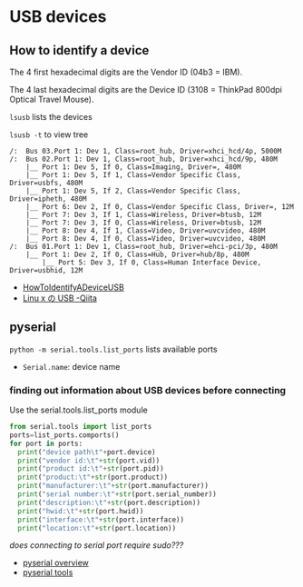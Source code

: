 # USB devices

## How to identify a device
The 4 first hexadecimal digits are the Vendor ID (04b3 = IBM).

The 4 last hexadecimal digits are the Device ID (3108 = ThinkPad 800dpi Optical Travel Mouse).

`lsusb` lists the devices

`lsusb -t` to view tree
```
/:  Bus 03.Port 1: Dev 1, Class=root_hub, Driver=xhci_hcd/4p, 5000M
/:  Bus 02.Port 1: Dev 1, Class=root_hub, Driver=xhci_hcd/9p, 480M
    |__ Port 1: Dev 5, If 0, Class=Imaging, Driver=, 480M
    |__ Port 1: Dev 5, If 1, Class=Vendor Specific Class, Driver=usbfs, 480M
    |__ Port 1: Dev 5, If 2, Class=Vendor Specific Class, Driver=ipheth, 480M
    |__ Port 6: Dev 2, If 0, Class=Vendor Specific Class, Driver=, 12M
    |__ Port 7: Dev 3, If 1, Class=Wireless, Driver=btusb, 12M
    |__ Port 7: Dev 3, If 0, Class=Wireless, Driver=btusb, 12M
    |__ Port 8: Dev 4, If 1, Class=Video, Driver=uvcvideo, 480M
    |__ Port 8: Dev 4, If 0, Class=Video, Driver=uvcvideo, 480M
/:  Bus 01.Port 1: Dev 1, Class=root_hub, Driver=ehci-pci/3p, 480M
    |__ Port 1: Dev 2, If 0, Class=Hub, Driver=hub/8p, 480M
        |__ Port 5: Dev 3, If 0, Class=Human Interface Device, Driver=usbhid, 12M

```
* [HowToIdentifyADeviceUSB](https://wiki.debian.org/HowToIdentifyADevice/USB)
* [Linu x の USB -Qiita](https://qiita.com/propella/items/66eb1e93cc71ebea3829)

## pyserial
`python -m serial.tools.list_ports` lists available ports

* `Serial.name`: device name

### finding out information about USB devices before connecting
Use the serial.tools.list_ports module
```python
from serial.tools import list_ports
ports=list_ports.comports()
for port in ports:
  print("device path\t"+port.device)
  print("vendor id:\t"+str(port.vid))
  print("product id:\t"+str(port.pid))
  print("product:\t"+str(port.product))
  print("manufacturer:\t"+str(port.manufacturer))
  print("serial number:\t"+str(port.serial_number))
  print("description:\t"+str(port.description))
  print("hwid:\t"+str(port.hwid))
  print("interface:\t"+str(port.interface))
  print("location:\t"+str(port.location))
```

*does connecting to serial port require sudo???*

* [pyserial overview](https://pythonhosted.org/pyserial/pyserial.html#overview)
* [pyserial tools](http://pyserial.readthedocs.io/en/latest/tools.html)
